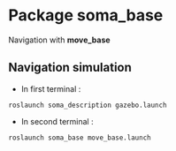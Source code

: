 # Package **soma_base**

Navigation with **move_base**

## Navigation simulation

- In first terminal :

```
roslaunch soma_description gazebo.launch
```

- In second terminal :

```
roslaunch soma_base move_base.launch
```
